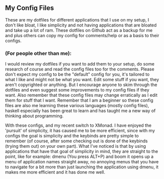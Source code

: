 ## My Config Files

These are my dotfiles for different applications that I use on my setup, I don't like bloat, I like simplicity and not having applications that are bloated and take up a lot of ram. These dotfiles on Github act as a backup for me and plus others can copy my config for comments/help or as a basis to their configs.

### (For people other than me):
I would review my dotfiles if you want to add them to your setup, do some research of course and read the config files too for the comments. Please don't expect my config to be the "default" config for you, it's tailored to what I like and might not be what you want. Edit some stuff if you want, they aren't copyrighted or anything. But I encourage anyone to skim through the dotfiles and even suggest some improvements to my config files if they want. Also remember that these config files may change erratically as I edit them for stuff that I want. Remember that I am a beginner so these config files are also me learning these various languages (mostly config files), haskell especially has been great to learn and has taught me a new way of thinking about programming.

With these configs, and my recent switch to XMonad. I have enjoyed the 'pursuit' of simplicity, it has caused me to be more efficient, since with my configs the goal is simplicity and the keybinds are pretty simple to remember (of course, after some checking out is done of the keybinds (trying them out) on your own part). What I've noticed is that by using applications that have that goal of simplicity in mind, they are straight to the point, like for example: dmenu (You press ALT+P) and boom it opens up a menu of application names straight away, no annoying menus that you have to navigate for a bit more than just launching the application using dmenu, it makes me more efficient and it has done me well.  
